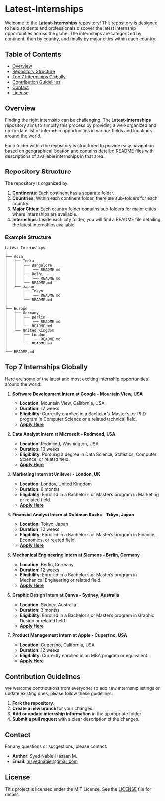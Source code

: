 # Latest-Internships

Welcome to the **Latest-Internships** repository! This repository is designed to help students and professionals discover the latest internship opportunities across the globe. The internships are categorized by continent, then by country, and finally by major cities within each country.

## Table of Contents

- [Overview](#overview)
- [Repository Structure](#repository-structure)
- [Top 7 Internships Globally](#top-7-internships-globally)
- [Contribution Guidelines](#contribution-guidelines)
- [Contact](#contact)
- [License](#license)

## Overview

Finding the right internship can be challenging. The **Latest-Internships** repository aims to simplify this process by providing a well-organized and up-to-date list of internship opportunities in various fields and locations around the world.

Each folder within the repository is structured to provide easy navigation based on geographical location and contains detailed README files with descriptions of available internships in that area.

## Repository Structure

The repository is organized by:

1. **Continents**: Each continent has a separate folder.
2. **Countries**: Within each continent folder, there are sub-folders for each country.
3. **Major Cities**: Each country folder contains sub-folders for major cities where internships are available.
4. **Internships**: Inside each city folder, you will find a README file detailing the latest internships available.

### Example Structure

```
Latest-Internships
│
├── Asia
│   ├── India
│   │   ├── Bangalore
│   │   │   └── README.md
│   │   ├── Delhi
│   │   │   └── README.md
│   │   └── README.md
│   └── Japan
│       ├── Tokyo
│       │   └── README.md
│       └── README.md
│
├── Europe
│   ├── Germany
│   │   ├── Berlin
│   │   │   └── README.md
│   │   └── README.md
│   └── United Kingdom
│       ├── London
│       │   └── README.md
│       └── README.md
│
└── README.md
```

## Top 7 Internships Globally

Here are some of the latest and most exciting internship opportunities around the world:

1. **Software Development Intern at Google - Mountain View, USA**
   - **Location**: Mountain View, California, USA
   - **Duration**: 12 weeks
   - **Eligibility**: Currently enrolled in a Bachelor’s, Master’s, or PhD program in Computer Science or a related technical field.
   - **[Apply Here](https://careers.google.com/jobs/results/1234567890-software-development-intern/)**

2. **Data Analyst Intern at Microsoft - Redmond, USA**
   - **Location**: Redmond, Washington, USA
   - **Duration**: 10 weeks
   - **Eligibility**: Pursuing a degree in Data Science, Statistics, Computer Science, or related field.
   - **[Apply Here](https://careers.microsoft.com/us/en/job/1234567890)**

3. **Marketing Intern at Unilever - London, UK**
   - **Location**: London, United Kingdom
   - **Duration**: 6 months
   - **Eligibility**: Enrolled in a Bachelor’s or Master’s program in Marketing or related field.
   - **[Apply Here](https://careers.unilever.com/job/1234567890)**

4. **Financial Analyst Intern at Goldman Sachs - Tokyo, Japan**
   - **Location**: Tokyo, Japan
   - **Duration**: 10 weeks
   - **Eligibility**: Enrolled in a Bachelor’s or Master’s program in Finance, Economics, or related field.
   - **[Apply Here](https://careers.goldmansachs.com/job/1234567890)**

5. **Mechanical Engineering Intern at Siemens - Berlin, Germany**
   - **Location**: Berlin, Germany
   - **Duration**: 12 weeks
   - **Eligibility**: Enrolled in a Bachelor’s or Master’s program in Mechanical Engineering or related field.
   - **[Apply Here](https://jobs.siemens.com/job/1234567890)**

6. **Graphic Design Intern at Canva - Sydney, Australia**
   - **Location**: Sydney, Australia
   - **Duration**: 3 months
   - **Eligibility**: Enrolled in a Bachelor’s or Master’s program in Graphic Design or related field.
   - **[Apply Here](https://careers.canva.com/job/1234567890)**

7. **Product Management Intern at Apple - Cupertino, USA**
   - **Location**: Cupertino, California, USA
   - **Duration**: 12 weeks
   - **Eligibility**: Currently enrolled in an MBA program or equivalent.
   - **[Apply Here](https://jobs.apple.com/job/1234567890)**

## Contribution Guidelines

We welcome contributions from everyone! To add new internship listings or update existing ones, please follow these guidelines:

1. **Fork the repository**.
2. **Create a new branch** for your changes.
3. **Add or update internship information** in the appropriate folder.
4. **Submit a pull request** with a clear description of the changes.

## Contact

For any questions or suggestions, please contact:

- **Author**: Syed Nabiel Hasaan M.
- **Email**: [msyednabiel@gmail.com](mailto:msyednabiel@gmail.com)


## License

This project is licensed under the MIT License. See the [LICENSE](LICENSE) file for details.
